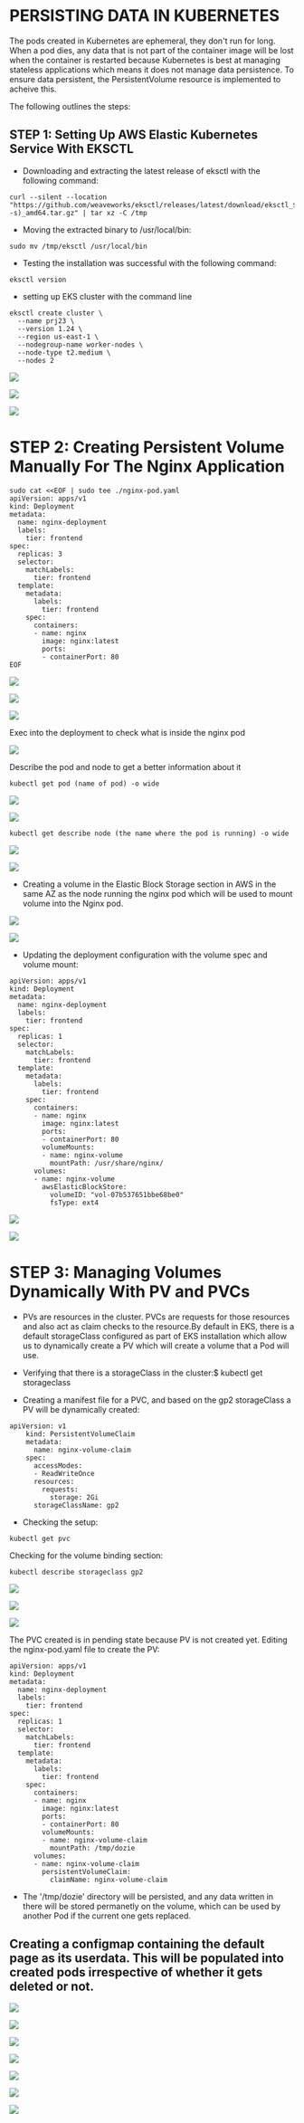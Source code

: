# PERSISTING DATA IN KUBERNETES

The pods created in Kubernetes are ephemeral, they don't run for long. When a pod dies, any data that is not part of the container image will be lost when the container is restarted because Kubernetes is best at managing stateless applications which means it does not manage data persistence. To ensure data persistent, the PersistentVolume resource is implemented to acheive this.

The following outlines the steps:

## STEP 1: Setting Up AWS Elastic Kubernetes Service With EKSCTL

- Downloading and extracting the latest release of eksctl with the following command: 
```
curl --silent --location 
"https://github.com/weaveworks/eksctl/releases/latest/download/eksctl_$(uname -s)_amd64.tar.gz" | tar xz -C /tmp
```

- Moving the extracted binary to /usr/local/bin: 
  
```  
sudo mv /tmp/eksctl /usr/local/bin
```

- Testing the installation was successful with the following command:
``` 
eksctl version
```


- setting up EKS cluster with the command line 

```
eksctl create cluster \
  --name prj23 \
  --version 1.24 \
  --region us-east-1 \
  --nodegroup-name worker-nodes \
  --node-type t2.medium \
  --nodes 2
```

![](./images/install%20eksctl.png)

![](./images/create%20cluster.png)

![](./images/create%20cluster02.png)




# STEP 2: Creating Persistent Volume Manually For The Nginx Application

```
sudo cat <<EOF | sudo tee ./nginx-pod.yaml
apiVersion: apps/v1
kind: Deployment
metadata:
  name: nginx-deployment
  labels:
    tier: frontend
spec:
  replicas: 3
  selector:
    matchLabels:
      tier: frontend
  template:
    metadata:
      labels:
        tier: frontend
    spec:
      containers:
      - name: nginx
        image: nginx:latest
        ports:
        - containerPort: 80
EOF
```

![](./images/connect%20to%20cluster.png)

![](./images/confirm%20pods.png)

![](./images/confirm%20deploy.png)

Exec into the deployment to check what is inside the nginx pod

![](./images/exec%20into%20pod.png)

Describe the pod and node to get a better information about it

`kubectl get pod (name of pod) -o wide`

![](./images/describe%20pod%20%26%20node.png)

![](./images/describe%20pod%20%26%20node02.png)

`kubectl get describe node (the name where the pod is running) -o wide`

![](./images/describe%20pod%20%26%20node03.png)

![](./images/describe%20pod%20%26%20node04.png)


- Creating a volume in the Elastic Block Storage section in AWS in the same AZ as the node running the nginx pod which will be used to mount volume into the Nginx pod.

![](./images/create%20EBS%20volume.png)

![](./images/create%20EBS%20volume02.png)


- Updating the deployment configuration with the volume spec and volume mount:

```
apiVersion: apps/v1
kind: Deployment
metadata:
  name: nginx-deployment
  labels:
    tier: frontend
spec:
  replicas: 1
  selector:
    matchLabels:
      tier: frontend
  template:
    metadata:
      labels:
        tier: frontend
    spec:
      containers:
      - name: nginx
        image: nginx:latest
        ports:
        - containerPort: 80
        volumeMounts:
        - name: nginx-volume
          mountPath: /usr/share/nginx/
      volumes:
      - name: nginx-volume
        awsElasticBlockStore:
          volumeID: "vol-07b537651bbe68be0"
          fsType: ext4
```

![](./images/update%20deployment%20file.png)

![](./images/check%20pod.png)


# STEP 3: Managing Volumes Dynamically With PV and PVCs

- PVs are resources in the cluster. PVCs are requests for those resources and also act as claim checks to the resource.By default in EKS, there is a default storageClass configured as part of EKS installation which allow us to dynamically create a PV which will create a volume that a Pod will use.
  
- Verifying that there is a storageClass in the cluster:$ kubectl get storageclass


- Creating a manifest file for a PVC, and based on the gp2 storageClass a PV will be dynamically created:

```
apiVersion: v1
    kind: PersistentVolumeClaim
    metadata:
      name: nginx-volume-claim
    spec:
      accessModes:
      - ReadWriteOnce
      resources:
        requests:
          storage: 2Gi
      storageClassName: gp2
```

- Checking the setup:

`kubectl get pvc`


Checking for the volume binding section:
```
kubectl describe storageclass gp2
```

![](./images/persistent%20volume%20created.png)

![](./images/create%20pvc.png)

![](./images/checking%20pvc.png)


The PVC created is in pending state because PV is not created yet. Editing the nginx-pod.yaml file to create the PV:

```
apiVersion: apps/v1
kind: Deployment
metadata:
  name: nginx-deployment
  labels:
    tier: frontend
spec:
  replicas: 1
  selector:
    matchLabels:
      tier: frontend
  template:
    metadata:
      labels:
        tier: frontend
    spec:
      containers:
      - name: nginx
        image: nginx:latest
        ports:
        - containerPort: 80
        volumeMounts:
        - name: nginx-volume-claim
          mountPath: /tmp/dozie
      volumes:
      - name: nginx-volume-claim
        persistentVolumeClaim:
          claimName: nginx-volume-claim
```
- The '/tmp/dozie' directory will be persisted, and any data written in there will be stored permanetly on the volume, which can be used by another Pod if the current one gets replaced.

## Creating a configmap containing the default page as its userdata. This will be populated into created pods irrespective of whether it gets deleted or not.

![](./images/create%20config%20map.png)

![](./images/unedited%20config%20map.png)

![](./images/edit%20config%20map.png)

![](./images/persistence%20sucessful.png)

![](./images/successful%20again.png)

![](./images/final%20test.png)

![](./images/delete%20cluster.png)